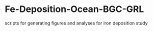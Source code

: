 # Fe-Deposition-Ocean-BGC-GRL
scripts for generating figures and analyses for iron deposition study
